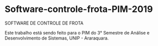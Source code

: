 # Software-controle-frota-PIM-2019
SOFTWARE DE CONTROLE DE FROTA

Este trabalho está sendo feito para o PIM do 3° Semestre de Análise e Desenvolvimento de Sistemas, UNIP - Araraquara.
